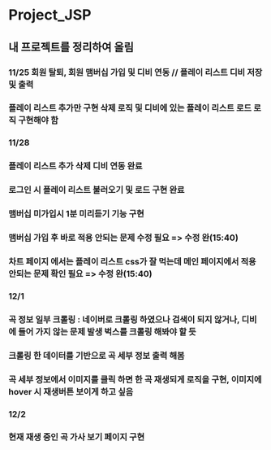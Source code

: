 # Project_JSP
## 내 프로젝트를 정리하여 올림

### 11/25 회원 탈퇴, 회원 맴버십 가입 및 디비 연동 // 플레이 리스트 디비 저장 및 출력
### 플레이 리스트 추가만 구현 삭제 로직 및 디비에 있는 플레이 리스트 로드 로직 구현해야 함

### 11/28 
### 플레이 리스트 추가 삭제 디비 연동 완료
### 로그인 시 플레이 리스트 불러오기 및 로드 구현 완료
### 맴버십 미가입시 1분 미리듣기 기능 구현
### 맴버십 가입 후 바로 적용 안되는 문제 수정 필요 => 수정 완(15:40)
### 차트 페이지 에서는 플레이 리스트 css가 잘 먹는데 메인 페이지에서 적용 안되는 문제 확인 필요 => 수정 완(15:40)

### 12/1
### 곡 정보 일부 크롤링 :  네이버로 크롤링 하였으나 검색이 되지 않거나, 디비에 들어 가지 않는 문제 발생 벅스를 크롤링 해봐야 할 듯
### 크롤링 한 데이터를 기반으로 곡 세부 정보 출력 해봄
### 곡 세부 정보에서 이미지를 클릭 하면 한 곡 재생되게 로직을 구현, 이미지에 hover 시 재생버튼 보이게 하고 싶음

### 12/2
### 현재 재생 중인 곡 가사 보기 페이지 구현

